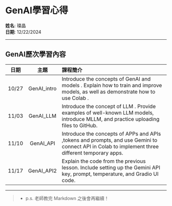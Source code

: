 # GenAI學習心得

**姓名**: 璨晶  
**日期**: 12/22/2024  

---

## GenAI歷次學習內容

|日期|主題|課程簡介|
|:--:|:--:|:--|
|10/27|GenAI_intro|Introduce the concepts of GenAI and models . Explain how to train and improve models, as well as demonstrate how to use Colab .|
|11/03|GenAI_LLM|Introduce the concept of LLM . Provide examples of well-known LLM models, introduce MLLM, and practice uploading files to GitHub.|
|11/10|GenAI_API|Introduce the concepts of APPs and APIs ,tokens and prompts, and use Gemini to connect API in Colab to implement three different temporary apps.|
|11/17|GenAI_API2|Explain the code from the previous lesson. Include setting up the Gemini API key, prompt, temperature, and Gradio UI code.|

---

>- p.s. 老師教完 Markdown 之後會再繼續！
